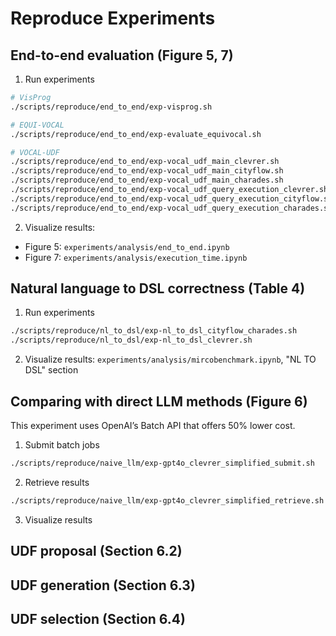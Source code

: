 # Reproduce Experiments

## End-to-end evaluation (Figure 5, 7)

1. Run experiments
```bash
# VisProg
./scripts/reproduce/end_to_end/exp-visprog.sh

# EQUI-VOCAL
./scripts/reproduce/end_to_end/exp-evaluate_equivocal.sh

# VOCAL-UDF
./scripts/reproduce/end_to_end/exp-vocal_udf_main_clevrer.sh
./scripts/reproduce/end_to_end/exp-vocal_udf_main_cityflow.sh
./scripts/reproduce/end_to_end/exp-vocal_udf_main_charades.sh
./scripts/reproduce/end_to_end/exp-vocal_udf_query_execution_clevrer.sh
./scripts/reproduce/end_to_end/exp-vocal_udf_query_execution_cityflow.sh
./scripts/reproduce/end_to_end/exp-vocal_udf_query_execution_charades.sh
```
2. Visualize results:
- Figure 5: `experiments/analysis/end_to_end.ipynb`
- Figure 7: `experiments/analysis/execution_time.ipynb`

## Natural language to DSL correctness (Table 4)
1. Run experiments
```bash
./scripts/reproduce/nl_to_dsl/exp-nl_to_dsl_cityflow_charades.sh
./scripts/reproduce/nl_to_dsl/exp-nl_to_dsl_clevrer.sh
```
2. Visualize results: `experiments/analysis/mircobenchmark.ipynb`, "NL TO DSL" section

## Comparing with direct LLM methods (Figure 6)
This experiment uses OpenAI’s Batch API that offers 50% lower cost.

1. Submit batch jobs
```bash
./scripts/reproduce/naive_llm/exp-gpt4o_clevrer_simplified_submit.sh
```

2. Retrieve results
```bash
./scripts/reproduce/naive_llm/exp-gpt4o_clevrer_simplified_retrieve.sh
```

3. Visualize results


## UDF proposal (Section 6.2)
## UDF generation (Section 6.3)
## UDF selection (Section 6.4)
